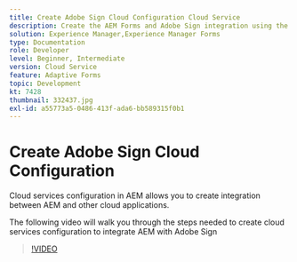 ```yaml
---
title: Create Adobe Sign Cloud Configuration Cloud Service
description: Create the AEM Forms and Adobe Sign integration using the cloud services configuration.
solution: Experience Manager,Experience Manager Forms
type: Documentation
role: Developer
level: Beginner, Intermediate
version: Cloud Service
feature: Adaptive Forms
topic: Development
kt: 7428
thumbnail: 332437.jpg
exl-id: a55773a5-0486-413f-ada6-bb589315f0b1
---
```

# Create Adobe Sign Cloud Configuration

Cloud services configuration in AEM allows you to create integration between AEM and other cloud applications.

The following video will walk you through the steps needed to create cloud services configuration to integrate AEM with Adobe Sign

>[!VIDEO](https://video.tv.adobe.com/v/332437?quality=12&learn=on)
